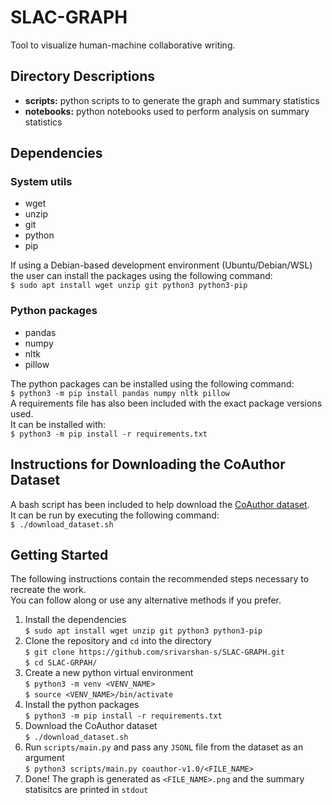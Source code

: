 # SLAC-GRAPH
Tool to visualize human-machine collaborative writing.

## Directory Descriptions

- **scripts:** python scripts to to generate the graph and summary statistics 
- **notebooks:** python notebooks used to perform analysis on summary statistics

## Dependencies

### System utils

- wget
- unzip
- git
- python
- pip

If using a Debian-based development environment (Ubuntu/Debian/WSL) the user can install the packages using the following command: <br>
`$ sudo apt install wget unzip git python3 python3-pip`

### Python packages

- pandas
- numpy
- nltk
- pillow

The python packages can be installed using the following command: <br>
`$ python3 -m pip install pandas numpy nltk pillow` <br>
A requirements file has also been included with the exact package versions used. <br>
It can be installed with: <br>
`$ python3 -m pip install -r requirements.txt`

## Instructions for Downloading the CoAuthor Dataset

A bash script has been included to help download the [CoAuthor dataset](https://coauthor.stanford.edu/). <br>
It can be run by executing the following command: <br>
`$ ./download_dataset.sh`

## Getting Started

The following instructions contain the recommended steps necessary to recreate the work. <br>
You can follow along or use any alternative methods if you prefer.

1. Install the dependencies <br>
`$ sudo apt install wget unzip git python3 python3-pip`
2. Clone the repository and `cd` into the directory <br>
`$ git clone https://github.com/srivarshan-s/SLAC-GRAPH.git` <br>
`$ cd SLAC-GRPAH/`
3. Create a new python virtual environment <br>
`$ python3 -m venv <VENV_NAME>` <br>
`$ source <VENV_NAME>/bin/activate`
4. Install the python packages <br>
`$ python3 -m pip install -r requirements.txt`
5. Download the CoAuthor dataset <br>
`$ ./download_dataset.sh`
6. Run `scripts/main.py` and pass any `JSONL` file from the dataset as an argument <br>
`$ python3 scripts/main.py coauthor-v1.0/<FILE_NAME>`
7. Done! The graph is generated as `<FILE_NAME>.png` and the summary statisitcs are printed in `stdout`